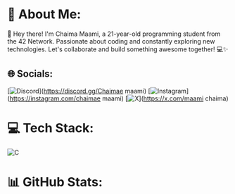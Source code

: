 # 💫 About Me:
👋 Hey there! I'm Chaima Maami, a 21-year-old programming student from the 42 Network. Passionate about coding and constantly exploring new technologies. Let's collaborate and build something awesome together! 💻✨


## 🌐 Socials:
[![Discord](https://img.shields.io/badge/Discord-%237289DA.svg?logo=discord&logoColor=white)](https://discord.gg/Chaimae maami) [![Instagram](https://img.shields.io/badge/Instagram-%23E4405F.svg?logo=Instagram&logoColor=white)](https://instagram.com/chaimae maami) [![X](https://img.shields.io/badge/X-black.svg?logo=X&logoColor=white)](https://x.com/maami chaima) 

# 💻 Tech Stack:
![C](https://img.shields.io/badge/c-%2300599C.svg?style=for-the-badge&logo=c&logoColor=white)
# 📊 GitHub Stats:

<!-- Proudly created with GPRM ( https://gprm.itsvg.in ) -->
